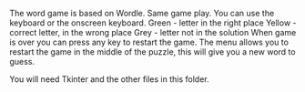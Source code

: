 The word game is based on Wordle.
Same game play.  You can use the keyboard or the onscreen keyboard.
Green - letter in the right place
Yellow - correct letter, in the wrong place
Grey - letter not in the solution
When game is over you can press any key to restart the game.
The menu allows you to restart the game in the middle of the puzzle, this will give you a new word to guess.

You will need Tkinter and the other files in this folder.